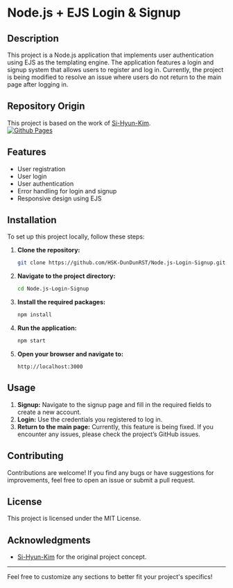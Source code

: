 # Node.js + EJS Login & Signup

## Description

This project is a Node.js application that implements user authentication using EJS as the templating engine. The application features a login and signup system that allows users to register and log in. Currently, the project is being modified to resolve an issue where users do not return to the main page after logging in.

## Repository Origin

This project is based on the work of [Si-Hyun-Kim](https://github.com/Si-Hyun-Kim).   
[![Github Pages](https://img.shields.io/badge/github%20pages-121013?style=for-the-badge&logo=github&logoColor=white)](https://github.com/Si-Hyun-Kim)


## Features

- User registration
- User login
- User authentication
- Error handling for login and signup
- Responsive design using EJS

## Installation

To set up this project locally, follow these steps:

1. **Clone the repository:**

   ```bash
   git clone https://github.com/HSK-DunDunRST/Node.js-Login-Signup.git
   ```

2. **Navigate to the project directory:**

   ```bash
   cd Node.js-Login-Signup
   ```

3. **Install the required packages:**

   ```bash
   npm install
   ```

4. **Run the application:**

   ```bash
   npm start
   ```

5. **Open your browser and navigate to:**

   ```
   http://localhost:3000
   ```

## Usage

1. **Signup:** Navigate to the signup page and fill in the required fields to create a new account.
2. **Login:** Use the credentials you registered to log in.
3. **Return to the main page:** Currently, this feature is being fixed. If you encounter any issues, please check the project’s GitHub issues.

## Contributing

Contributions are welcome! If you find any bugs or have suggestions for improvements, feel free to open an issue or submit a pull request.

## License

This project is licensed under the MIT License.

## Acknowledgments

- [Si-Hyun-Kim](https://github.com/Si-Hyun-Kim) for the original project concept.

---

Feel free to customize any sections to better fit your project's specifics!

